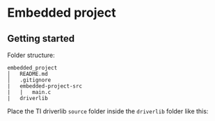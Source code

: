# Embedded project

## Getting started

Folder structure:
```
embedded_project
│   README.md
│   .gitignore
|   embedded-project-src
|   |   main.c
|   driverlib
```

Place the TI driverlib `source` folder inside the `driverlib` folder like this:


